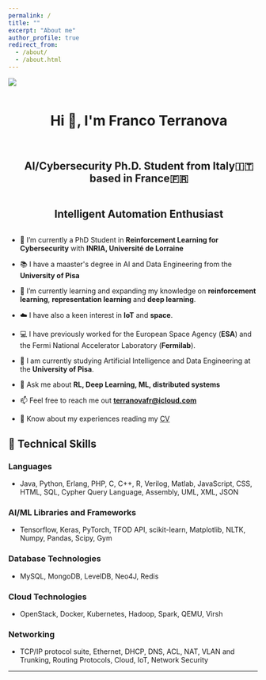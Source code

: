 ```yaml
---
permalink: /
title: ""
excerpt: "About me"
author_profile: true
redirect_from: 
  - /about/
  - /about.html
---
```



<!--horizontal divider(gradiant)-->
<img src="https://user-images.githubusercontent.com/73097560/115834477-dbab4500-a447-11eb-908a-139a6edaec5c.gif">

<!--h1 without bottom border-->
<div id="user-content-toc">
  <ul align="center">
    <summary><h1 style="display: inline-block">Hi 👋, I'm Franco Terranova</h1></summary>
  </ul>
</div>



<!--h2 without bottom border-->
<div id="user-content-toc">
  <ul align="center">
    <summary><h2 style="display: inline-block">AI/Cybersecurity Ph.D. Student from Italy🇮🇹 based in France🇫🇷</h2><br><h2 style="display: inline-block">Intelligent Automation Enthusiast</h2></summary>
  </ul>
</div>


<!--Intro start-->
- 🤖 I’m currently a PhD Student in **Reinforcement Learning for Cybersecurity** with **INRIA, Université de Lorraine**

- 📚 I have a maaster's degree in AI and Data Engineering from the **University of Pisa**

- 🌱 I’m currently learning and expanding my knowledge on **reinforcement learning**, **representation learning** and **deep learning**.

- ☁️ I have also a keen interest in **IoT** and **space**. 

- 💻 I have previously worked for the European Space Agency (**ESA**) and the Fermi National Accelerator Laboratory (**Fermilab**).

- 🏫 I am currently studying Artificial Intelligence and Data Engineering at the **University of Pisa**. 

- 💬 Ask me about **RL, Deep Learning, ML, distributed systems**

- 📫 Feel free to reach me out **terranovafr@icloud.com**

- 📄 Know about my experiences reading my <a href="https://terranovafr.github.io/cv/" target="blank">CV</a>

<!--Intro end-->



<div class="skills">
    <h2>🚀 Technical Skills</h2>
    <h3>Languages</h3>
    <ul>
        <li>Java, Python, Erlang, PHP, C, C++, R, Verilog, Matlab, JavaScript, CSS, HTML, SQL, Cypher Query Language, Assembly, UML, XML, JSON</li>
    </ul>
    <h3>AI/ML Libraries and Frameworks</h3>
    <ul>
        <li>Tensorflow, Keras, PyTorch, TFOD API, scikit-learn, Matplotlib, NLTK, Numpy, Pandas, Scipy, Gym</li>
    </ul>
    <h3>Database Technologies</h3>
    <ul>
        <li>MySQL, MongoDB, LevelDB, Neo4J, Redis</li>
    </ul>
    <h3>Cloud Technologies</h3>
    <ul>
        <li>OpenStack, Docker, Kubernetes, Hadoop, Spark, QEMU, Virsh</li>
    </ul>
    <h3>Networking</h3>
    <ul>
        <li>TCP/IP protocol suite, Ethernet, DHCP, DNS, ACL, NAT, VLAN and Trunking, Routing Protocols, Cloud, IoT, Network Security</li>
    </ul>
</div>

----------------------------------------------------------------------
